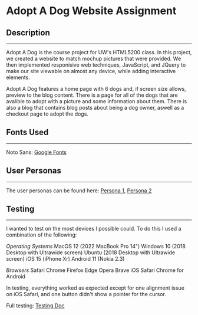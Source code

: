# Adopt A Dog Website Assignment

## Description
---
Adopt A Dog is the course project for UW's HTML5200 class. In this project, we created a website to match mochup pictures that were provided. We then implemented responisive web techniques, JavaScript, and JQuery to make our site viewable on almost any device, while adding interactive elements.

Adopt A Dog features a home page with 6 dogs and, if screen size allows, preview to the blog content. There is a page for all of the dogs that are avalible to adopt with a picture and some information about them. There is also a blog that contains blog posts about being a dog owner, aswell as a checkout page to adopt the dogs.


## Fonts Used
---
Noto Sans: [Google Fonts](https://fonts.google.com/noto/specimen/Noto+Sans)


## User Personas
---
The user personas can be found here: [Persona 1](https://raw.githubusercontent.com/MrRicearonie/html200-adopt-a-dog/assignment10/testing/persona1.jpg), [Persona 2](https://raw.githubusercontent.com/MrRicearonie/html200-adopt-a-dog/assignment10/testing/persona2.jpg)


## Testing
---
I wanted to test on the most devices I possible could. To do this I used a combination of the following:

*Operating Systems*
MacOS 12 (2022 MacBook Pro 14")
Windows 10 (2018 Desktop with Ultrawide screen)
Ubuntu (2018 Desktop with Ultrawide screen)
iOS 15 (iPhone Xr)
Android 11 (Nokia 2.3)

*Browsers*
Safari
Chrome
Firefox
Edge
Opera
Brave
iOS Safari
Chrome for Android

In testing, everything worked as expected except for one alignment issue on iOS Safari, and one button didn't show a pointer for the cursor.

Full testing: [Testing Doc](https://raw.githubusercontent.com/MrRicearonie/html200-adopt-a-dog/assignment10/testing/testing.txt)
